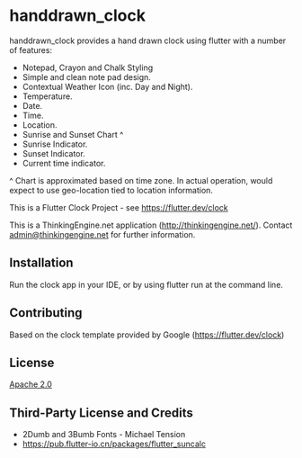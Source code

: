 # handdrawn_clock

handdrawn_clock provides a hand drawn clock using flutter with a number of features:
* Notepad, Crayon and Chalk Styling
* Simple and clean note pad design.
* Contextual Weather Icon (inc. Day and Night).
* Temperature.
* Date.
* Time.
* Location.
* Sunrise and Sunset Chart ^
* Sunrise Indicator.
* Sunset Indicator.
* Current time indicator.

^ Chart is approximated based on time zone.  In actual operation, would expect to use geo-location tied to location information.


This is a Flutter Clock Project - see https://flutter.dev/clock

This is a ThinkingEngine.net application (http://thinkingengine.net/). Contact admin@thinkingengine.net for further information.

## Installation

Run the clock app in your IDE, or by using flutter run at the command line.


## Contributing
Based on the clock template provided by Google (https://flutter.dev/clock)

## License
[Apache 2.0](https://www.apache.org/licenses/LICENSE-2.0)

## Third-Party License and Credits

* 2Dumb and 3Bumb Fonts -  Michael Tension
* https://pub.flutter-io.cn/packages/flutter_suncalc

